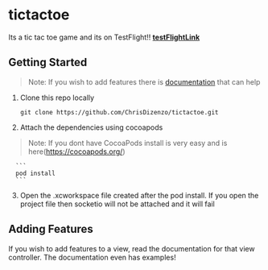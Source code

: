 # tictactoe
Its a tic tac toe game and its on TestFlight!!
[**testFlightLink**](https://testflight.apple.com/join/j9ZwgWuQ)

## Getting Started

> Note: If you wish to add features there is [documentation](https://firebase.google.com/docs) that can help 

1. Clone this repo locally
      
      ```
      git clone https://github.com/ChrisDizenzo/tictactoe.git
      ```
2. Attach the dependencies using cocoapods
> Note: If you dont have CocoaPods install is very easy and is here(https://cocoapods.org/)

      ```
      pod install
      ```
3. Open the .xcworkspace file created after the pod install. If you open the project file then socketio will not be attached and it will fail

## Adding Features

If you wish to add features to a view, read the documentation for that view controller. The documentation even has examples!
